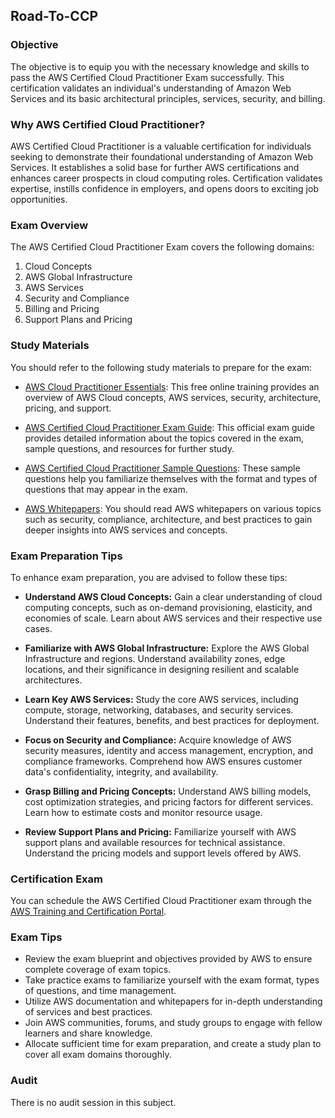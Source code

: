 ## Road-To-CCP

### Objective

The objective is to equip you with the necessary knowledge and skills to pass the AWS Certified Cloud Practitioner Exam successfully. This certification validates an individual's understanding of Amazon Web Services and its basic architectural principles, services, security, and billing.

### Why AWS Certified Cloud Practitioner?

AWS Certified Cloud Practitioner is a valuable certification for individuals seeking to demonstrate their foundational understanding of Amazon Web Services. It establishes a solid base for further AWS certifications and enhances career prospects in cloud computing roles. Certification validates expertise, instills confidence in employers, and opens doors to exciting job opportunities.

### Exam Overview

The AWS Certified Cloud Practitioner Exam covers the following domains:

1. Cloud Concepts
2. AWS Global Infrastructure
3. AWS Services
4. Security and Compliance
5. Billing and Pricing
6. Support Plans and Pricing

### Study Materials

You should refer to the following study materials to prepare for the exam:

- [AWS Cloud Practitioner Essentials](https://aws.amazon.com/training/learn-about/cloud-practitioner/): This free online training provides an overview of AWS Cloud concepts, AWS services, security, architecture, pricing, and support.

- [AWS Certified Cloud Practitioner Exam Guide](https://d1.awsstatic.com/training-and-certification/docs-cloud-practitioner/AWS-Certified-Cloud-Practitioner_Exam-Guide.pdf): This official exam guide provides detailed information about the topics covered in the exam, sample questions, and resources for further study.

- [AWS Certified Cloud Practitioner Sample Questions](https://d1.awsstatic.com/training-and-certification/docs-cloud-practitioner/AWS-Certified-Cloud-Practitioner_Sample-Questions.pdf): These sample questions help you familiarize themselves with the format and types of questions that may appear in the exam.

- [AWS Whitepapers](https://aws.amazon.com/whitepapers/): You should read AWS whitepapers on various topics such as security, compliance, architecture, and best practices to gain deeper insights into AWS services and concepts.

### Exam Preparation Tips

To enhance exam preparation, you are advised to follow these tips:

- **Understand AWS Cloud Concepts:** Gain a clear understanding of cloud computing concepts, such as on-demand provisioning, elasticity, and economies of scale. Learn about AWS services and their respective use cases.

- **Familiarize with AWS Global Infrastructure:** Explore the AWS Global Infrastructure and regions. Understand availability zones, edge locations, and their significance in designing resilient and scalable architectures.

- **Learn Key AWS Services:** Study the core AWS services, including compute, storage, networking, databases, and security services. Understand their features, benefits, and best practices for deployment.

- **Focus on Security and Compliance:** Acquire knowledge of AWS security measures, identity and access management, encryption, and compliance frameworks. Comprehend how AWS ensures customer data's confidentiality, integrity, and availability.

- **Grasp Billing and Pricing Concepts:** Understand AWS billing models, cost optimization strategies, and pricing factors for different services. Learn how to estimate costs and monitor resource usage.

- **Review Support Plans and Pricing:** Familiarize yourself with AWS support plans and available resources for technical assistance. Understand the pricing models and support levels offered by AWS.

### Certification Exam

You can schedule the AWS Certified Cloud Practitioner exam through the [AWS Training and Certification Portal](https://www.aws.training/certification?src=cert-profile).

### Exam Tips

- Review the exam blueprint and objectives provided by AWS to ensure complete coverage of exam topics.
- Take practice exams to familiarize yourself with the exam format, types of questions, and time management.
- Utilize AWS documentation and whitepapers for in-depth understanding of services and best practices.
- Join AWS communities, forums, and study groups to engage with fellow learners and share knowledge.
- Allocate sufficient time for exam preparation, and create a study plan to cover all exam domains thoroughly.

### Audit

There is no audit session in this subject.
